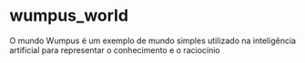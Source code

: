 # wumpus_world
O mundo Wumpus é um exemplo de mundo simples utilizado na inteligência artificial para representar o conhecimento e o raciocínio
